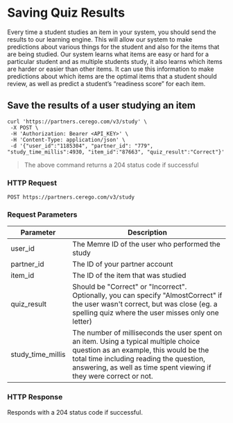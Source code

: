 # Saving Quiz Results

Every time a student studies an item in your system, you should send the results to our learning engine. This will allow our system to make predictions about various things for the student and also for the items that are being studied. Our system learns what items are easy or hard for a particular student and as multiple students study, it also learns which items are harder or easier than other items. It can use this information to make predictions about which items are the optimal items that a student should review, as well as predict a student’s “readiness score” for each item.

## Save the results of a user studying an item

```shell
curl 'https://partners.cerego.com/v3/study' \
 -X POST \
 -H 'Authorization: Bearer <API_KEY>' \
 -H 'Content-Type: application/json' \
 -d '{"user_id":"1185304", "partner_id": "779", "study_time_millis":4930, "item_id":"87663", "quiz_result":"Correct"}'
```

> The above command returns a 204 status code if successful

### HTTP Request

`POST https://partners.cerego.com/v3/study`

### Request Parameters

| Parameter         | Description                                                                                                                                                                                                                                      |
| ----------------- | ------------------------------------------------------------------------------------------------------------------------------------------------------------------------------------------------------------------------------------------------ |
| user_id           | The Memre ID of the user who performed the study                                                                                                                                                                                                 |
| partner_id        | The ID of your partner account                                                                                                                                                                                                                   |
| item_id           | The ID of the item that was studied                                                                                                                                                                                                              |
| quiz_result       | Should be "Correct" or "Incorrect". Optionally, you can specify "AlmostCorrect" if the user wasn't correct, but was close (eg. a spelling quiz where the user misses only one letter)                                                            |
| study_time_millis | The number of milliseconds the user spent on an item. Using a typical multiple choice question as an example, this would be the total time including reading the question, answering, as well as time spent viewing if they were correct or not. |

### HTTP Response

Responds with a 204 status code if successful.
